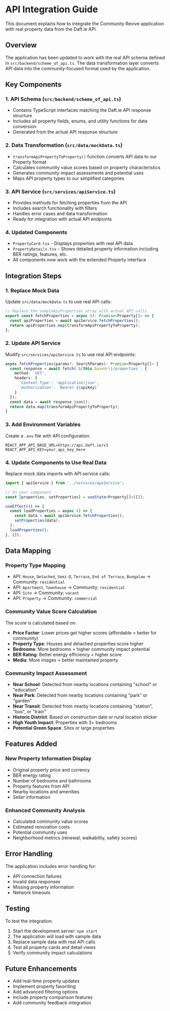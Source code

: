 # API Integration Guide

This document explains how to integrate the Community Revive application with real property data from the Daft.ie API.

## Overview

The application has been updated to work with the real API schema defined in `src/backend/scheme_of_api.ts`. The data transformation layer converts API data into the community-focused format used by the application.

## Key Components

### 1. API Schema (`src/backend/scheme_of_api.ts`)
- Contains TypeScript interfaces matching the Daft.ie API response structure
- Includes all property fields, enums, and utility functions for data conversion
- Generated from the actual API response structure

### 2. Data Transformation (`src/data/mockData.ts`)
- `transformApiPropertyToProperty()` function converts API data to our Property format
- Calculates community value scores based on property characteristics
- Generates community impact assessments and potential uses
- Maps API property types to our simplified categories

### 3. API Service (`src/services/apiService.ts`)
- Provides methods for fetching properties from the API
- Includes search functionality with filters
- Handles error cases and data transformation
- Ready for integration with actual API endpoints

### 4. Updated Components
- `PropertyCard.tsx` - Displays properties with real API data
- `PropertyDetails.tsx` - Shows detailed property information including BER ratings, features, etc.
- All components now work with the extended Property interface

## Integration Steps

### 1. Replace Mock Data
Update `src/data/mockData.ts` to use real API calls:

```typescript
// Replace the sampleApiProperties array with actual API calls
export const fetchProperties = async (): Promise<Property[]> => {
  const apiProperties = await apiService.fetchProperties();
  return apiProperties.map(transformApiPropertyToProperty);
};
```

### 2. Update API Service
Modify `src/services/apiService.ts` to use real API endpoints:

```typescript
async fetchProperties(params?: SearchParams): Promise<Property[]> {
  const response = await fetch(`${this.baseUrl}/properties`, {
    method: 'GET',
    headers: {
      'Content-Type': 'application/json',
      'Authorization': `Bearer ${apiKey}`
    }
  });
  const data = await response.json();
  return data.map(transformApiPropertyToProperty);
}
```

### 3. Add Environment Variables
Create a `.env` file with API configuration:

```env
REACT_APP_API_BASE_URL=https://api.daft.ie/v1
REACT_APP_API_KEY=your_api_key_here
```

### 4. Update Components to Use Real Data
Replace mock data imports with API service calls:

```typescript
import { apiService } from '../services/apiService';

// In your component
const [properties, setProperties] = useState<Property[]>([]);

useEffect(() => {
  const loadProperties = async () => {
    const data = await apiService.fetchProperties();
    setProperties(data);
  };
  loadProperties();
}, []);
```

## Data Mapping

### Property Type Mapping
- API: `House`, `Detached`, `Semi-D`, `Terrace`, `End of Terrace`, `Bungalow` → Community: `residential`
- API: `Apartment`, `Townhouse` → Community: `residential`
- API: `Site` → Community: `vacant`
- API: `Property` → Community: `commercial`

### Community Value Score Calculation
The score is calculated based on:
- **Price Factor**: Lower prices get higher scores (affordable = better for community)
- **Property Type**: Houses and detached properties score higher
- **Bedrooms**: More bedrooms = higher community impact potential
- **BER Rating**: Better energy efficiency = higher score
- **Media**: More images = better maintained property

### Community Impact Assessment
- **Near School**: Detected from nearby locations containing "school" or "education"
- **Near Park**: Detected from nearby locations containing "park" or "garden"
- **Near Transit**: Detected from nearby locations containing "station", "bus", or "train"
- **Historic District**: Based on construction date or rural location sticker
- **High Youth Impact**: Properties with 3+ bedrooms
- **Potential Green Space**: Sites or large properties

## Features Added

### New Property Information Display
- Original property price and currency
- BER energy rating
- Number of bedrooms and bathrooms
- Property features from API
- Nearby locations and amenities
- Seller information

### Enhanced Community Analysis
- Calculated community value scores
- Estimated renovation costs
- Potential community uses
- Neighborhood metrics (renewal, walkability, safety scores)

## Error Handling

The application includes error handling for:
- API connection failures
- Invalid data responses
- Missing property information
- Network timeouts

## Testing

To test the integration:
1. Start the development server: `npm start`
2. The application will load with sample data
3. Replace sample data with real API calls
4. Test all property cards and detail views
5. Verify community impact calculations

## Future Enhancements

- Add real-time property updates
- Implement property favoriting
- Add advanced filtering options
- Include property comparison features
- Add community feedback integration
